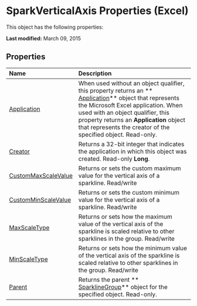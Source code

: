 
# SparkVerticalAxis Properties (Excel)
This object has the following properties:

 **Last modified:** March 09, 2015


## Properties



|**Name**|**Description**|
|:-----|:-----|
| [Application](f92de9f0-9b57-ec63-d741-a8c548533b19.md)|When used without an object qualifier, this property returns an  ** [Application](19b73597-5cf9-4f56-8227-b5211f657f6f.md)** object that represents the Microsoft Excel application. When used with an object qualifier, this property returns an **Application** object that represents the creator of the specified object. Read-only.|
| [Creator](931a6fd8-57cb-ca6f-44a6-aff2d5a2dfcb.md)|Returns a 32-bit integer that indicates the application in which this object was created. Read-only  **Long**.|
| [CustomMaxScaleValue](6589c4e5-21c6-c54d-bde5-ac2daa58f6f5.md)|Returns or sets the custom maximum value for the vertical axis of a sparkline. Read/write|
| [CustomMinScaleValue](1d5e7efa-1747-e871-1504-c917a4666d5c.md)|Returns or sets the custom minimum value for the vertical axis of a sparkline. Read/write|
| [MaxScaleType](14d04182-d6d2-b884-db8f-04cef4673e82.md)|Returns or sets how the maximum value of the vertical axis of the sparkline is scaled relative to other sparklines in the group. Read/write|
| [MinScaleType](e3a306db-fe5d-fe5b-23bb-b3e8b70a516c.md)|Returns or sets how the minimum value of the vertical axis of the sparkline is scaled relative to other sparklines in the group. Read/write|
| [Parent](a6bada2b-c103-b526-eb48-24520a30e71b.md)|Returns the parent  ** [SparklineGroup](cc694d97-a3d3-3473-2e37-0ede67b97680.md)** object for the specified object. Read-only.|
